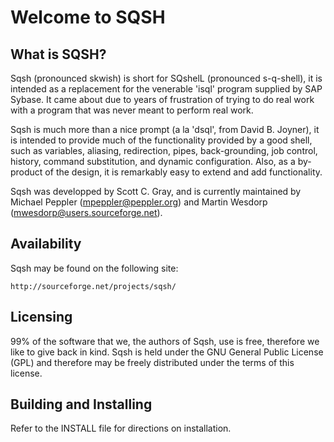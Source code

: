 Welcome to SQSH
===============

What is SQSH?
-------------

Sqsh (pronounced skwish) is short for SQshelL (pronounced s-q-shell),
it is intended as a replacement for the venerable 'isql' program supplied
by SAP Sybase.  It came about due to years of frustration of trying to do
real work with a program that was never meant to perform real work.

Sqsh is much more than a nice prompt (a la 'dsql', from David B. Joyner),
it is intended to provide much of the functionality provided by a good
shell, such as variables, aliasing, redirection, pipes, back-grounding,
job control, history, command substitution, and dynamic configuration.
Also, as a by-product of the design, it is remarkably easy to extend
and add functionality.

Sqsh was developped by Scott C. Gray, and is currently maintained by
Michael Peppler (mpeppler@peppler.org) and Martin Wesdorp
(mwesdorp@users.sourceforge.net).

Availability
------------

Sqsh may be found on the following site:

    http://sourceforge.net/projects/sqsh/

Licensing
---------

99% of the software that we, the authors of Sqsh, use is free,
therefore we like to give back in kind. Sqsh is held under the
GNU General Public License (GPL) and therefore may be freely
distributed under the terms of this license.

Building and Installing
-----------------------

Refer to the INSTALL file for directions on installation.


